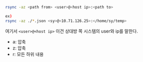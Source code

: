 ```bash
rsync -az <path from> <user>@<host ip>:<path to>

ex)
rsync -az ./*.json <sy>@<10.71.126.25>:</home/sy/temp>
```

여기서 `<user>@<host ip>` 이건 상대방 쪽 시스템의 user와 ip를 말한다.

- a: 압축
- z: 압축
- r: 모든 하위 내용
